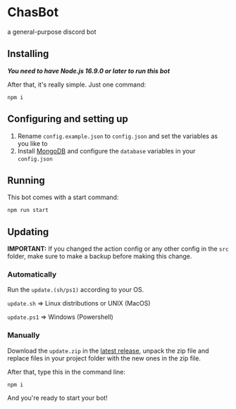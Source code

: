 # ChasBot
a general-purpose discord bot

## Installing
***You need to have Node.js 16.9.0 or later to run this bot***

After that, it's really simple. Just one command:
```
npm i
```

## Configuring and setting up
1. Rename `config.example.json` to `config.json` and set the variables as you like to
2. Install [MongoDB](https://www.mongodb.com/docs/manual/installation) and configure the `database` variables in your `config.json`

## Running
This bot comes with a start command:
```
npm run start
```

## Updating
**IMPORTANT:** If you changed the action config or any other config in the `src` folder, make sure to make a backup before making this change.

### Automatically
Run the `update.(sh/ps1)` according to your OS. 

`update.sh` => Linux distributions or UNIX (MacOS)

`update.ps1` => Windows (Powershell)

### Manually
Download the `update.zip` in the [latest release](https://github.com/freegamerskids/ChasBot/releases/latest), unpack the zip file and replace files in your project folder with the new ones in the zip file.

After that, type this in the command line:
```
npm i
```

And you're ready to start your bot!